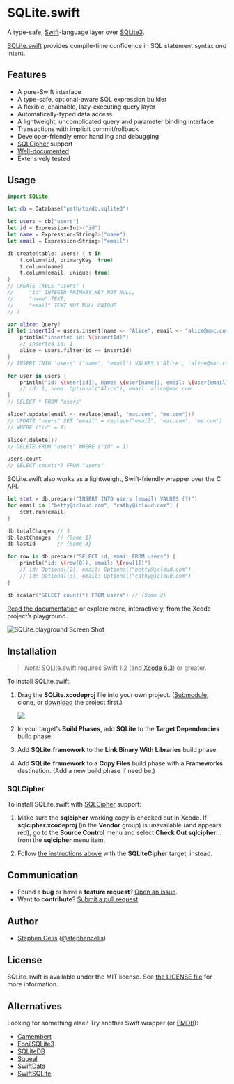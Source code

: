 # SQLite.swift

A type-safe, [Swift][1.1]-language layer over [SQLite3][1.2].

[SQLite.swift][1.3] provides compile-time confidence in SQL statement
syntax _and_ intent.

[1.1]: https://developer.apple.com/swift/
[1.2]: http://www.sqlite.org
[1.3]: https://github.com/stephencelis/SQLite.swift


## Features

 - A pure-Swift interface
 - A type-safe, optional-aware SQL expression builder
 - A flexible, chainable, lazy-executing query layer
 - Automatically-typed data access
 - A lightweight, uncomplicated query and parameter binding interface
 - Transactions with implicit commit/rollback
 - Developer-friendly error handling and debugging
 - [SQLCipher](#sqlcipher) support
 - [Well-documented][See Documentation]
 - Extensively tested

[See Documentation]: Documentation/Index.md#sqliteswift-documentation


## Usage

``` swift
import SQLite

let db = Database("path/to/db.sqlite3")

let users = db["users"]
let id = Expression<Int>("id")
let name = Expression<String?>("name")
let email = Expression<String>("email")

db.create(table: users) { t in
    t.column(id, primaryKey: true)
    t.column(name)
    t.column(email, unique: true)
}
// CREATE TABLE "users" (
//     "id" INTEGER PRIMARY KEY NOT NULL,
//     "name" TEXT,
//     "email" TEXT NOT NULL UNIQUE
// )

var alice: Query?
if let insertId = users.insert(name <- "Alice", email <- "alice@mac.com") {
    println("inserted id: \(insertId)")
    // inserted id: 1
    alice = users.filter(id == insertId)
}
// INSERT INTO "users" ("name", "email") VALUES ('Alice', 'alice@mac.com')

for user in users {
    println("id: \(user[id]), name: \(user[name]), email: \(user[email])")
    // id: 1, name: Optional("Alice"), email: alice@mac.com
}
// SELECT * FROM "users"

alice?.update(email <- replace(email, "mac.com", "me.com"))?
// UPDATE "users" SET "email" = replace("email", 'mac.com', 'me.com')
// WHERE ("id" = 1)

alice?.delete()?
// DELETE FROM "users" WHERE ("id" = 1)

users.count
// SELECT count(*) FROM "users"
```

SQLite.swift also works as a lightweight, Swift-friendly wrapper over the C
API.

``` swift
let stmt = db.prepare("INSERT INTO users (email) VALUES (?)")
for email in ["betty@icloud.com", "cathy@icloud.com"] {
    stmt.run(email)
}

db.totalChanges // 3
db.lastChanges  // {Some 1}
db.lastId       // {Some 3}

for row in db.prepare("SELECT id, email FROM users") {
    println("id: \(row[0]), email: \(row[1])")
    // id: Optional(2), email: Optional("betty@icloud.com")
    // id: Optional(3), email: Optional("cathy@icloud.com")
}

db.scalar("SELECT count(*) FROM users") // {Some 2}
```

[Read the documentation][See Documentation] or explore more,
interactively, from the Xcode project’s playground.

![SQLite.playground Screen Shot](Documentation/Resources/playground@2x.png)


## Installation

> _Note:_ SQLite.swift requires Swift 1.2 (and [Xcode
> 6.3](https://developer.apple.com/xcode/downloads/)) or greater.

To install SQLite.swift:

 1. Drag the **SQLite.xcodeproj** file into your own project.
    ([Submodule][4.2], clone, or [download][4.3] the project first.)

    ![](Documentation/Resources/installation@2x.png)

 2. In your target’s **Build Phases**, add **SQLite** to the **Target
    Dependencies** build phase.

 3. Add **SQLite.framework** to the **Link Binary With Libraries** build
    phase.

 4. Add **SQLite.framework** to a **Copy Files** build phase with a
    **Frameworks** destination. (Add a new build phase if need be.)

[4.1]: https://developer.apple.com/xcode/downloads/
[4.2]: http://git-scm.com/book/en/Git-Tools-Submodules
[4.3]: https://github.com/stephencelis/SQLite.swift/archive/master.zip


### SQLCipher

To install SQLite.swift with [SQLCipher][] support:

 1. Make sure the **sqlcipher** working copy is checked out in Xcode. If
    **sqlcipher.xcodeproj** (in the **Vendor** group) is unavailable
    (and appears red), go to the **Source Control** menu and select
    **Check Out sqlcipher…** from the **sqlcipher** menu item.

 2. Follow [the instructions above](#installation) with the
    **SQLiteCipher** target, instead.

[SQLCipher]: http://sqlcipher.net


## Communication

 - Found a **bug** or have a **feature request**? [Open an issue][5.1].
 - Want to **contribute**? [Submit a pull request][5.2].

[5.1]: https://github.com/stephencelis/SQLite.swift/issues/new
[5.2]: https://github.com/stephencelis/SQLite.swift/fork


## Author

 - [Stephen Celis](mailto:stephen@stephencelis.com)
   ([@stephencelis](https://twitter.com/stephencelis))


## License

SQLite.swift is available under the MIT license. See [the LICENSE file][7.1]
for more information.

[7.1]: ./LICENSE.txt


## Alternatives

Looking for something else? Try another Swift wrapper (or [FMDB][8.1]):

 - [Camembert](https://github.com/remirobert/Camembert)
 - [EonilSQLite3](https://github.com/Eonil/SQLite3)
 - [SQLiteDB](https://github.com/FahimF/SQLiteDB)
 - [Squeal](https://github.com/nerdyc/Squeal)
 - [SwiftData](https://github.com/ryanfowler/SwiftData)
 - [SwiftSQLite](https://github.com/chrismsimpson/SwiftSQLite)

[8.1]: https://github.com/ccgus/fmdb
